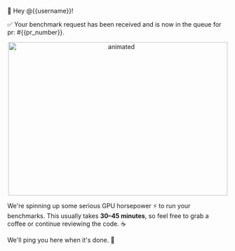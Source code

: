 👋 Hey @{{username}}!

✅ Your benchmark request has been received and is now in the queue for pr: #{{pr_number}}.

<p align="center">
<img src="https://github.com/user-attachments/assets/51d7d5ee-f66f-45a3-b662-7c253dd4982b" alt="animated" width="500" height="350"/>
</p>

We're spinning up some serious GPU horsepower ⚡ to run your benchmarks. This usually takes **30–45 minutes**, so feel free to grab a coffee or continue reviewing the code. ☕️

We'll ping you here when it's done. 💫
